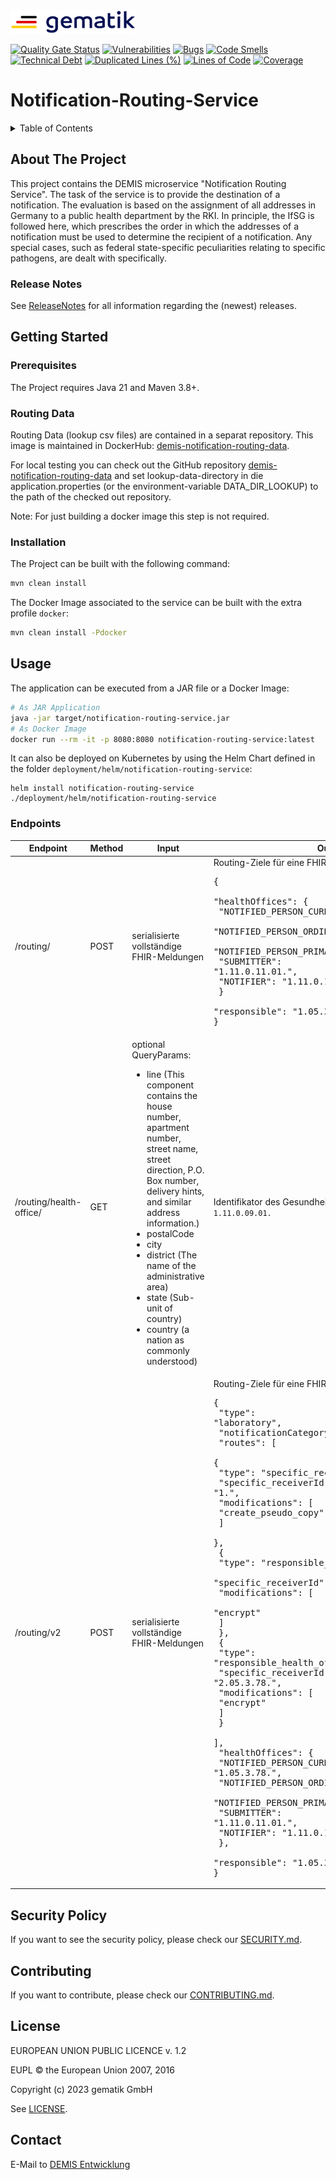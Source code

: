 <img src="media/Gematik_Logo_Flag.png" alt="Gematik Logo" width="200" height="37">

[![Quality Gate Status](https://sonar.prod.ccs.gematik.solutions/api/project_badges/measure?project=de.gematik.demis%3Anotification-routing-service&metric=alert_status&token=sqb_1d5c90204d1303826a75a29a8ed57699fc2da1b5)](https://sonar.prod.ccs.gematik.solutions/dashboard?id=de.gematik.demis%3Anotification-routing-service)
[![Vulnerabilities](https://sonar.prod.ccs.gematik.solutions/api/project_badges/measure?project=de.gematik.demis%3Anotification-routing-service&metric=vulnerabilities&token=sqb_1d5c90204d1303826a75a29a8ed57699fc2da1b5)](https://sonar.prod.ccs.gematik.solutions/dashboard?id=de.gematik.demis%3Anotification-routing-service)
[![Bugs](https://sonar.prod.ccs.gematik.solutions/api/project_badges/measure?project=de.gematik.demis%3Anotification-routing-service&metric=bugs&token=sqb_1d5c90204d1303826a75a29a8ed57699fc2da1b5)](https://sonar.prod.ccs.gematik.solutions/dashboard?id=de.gematik.demis%3Anotification-routing-service)
[![Code Smells](https://sonar.prod.ccs.gematik.solutions/api/project_badges/measure?project=de.gematik.demis%3Anotification-routing-service&metric=code_smells&token=sqb_1d5c90204d1303826a75a29a8ed57699fc2da1b5)](https://sonar.prod.ccs.gematik.solutions/dashboard?id=de.gematik.demis%3Anotification-routing-service)
[![Technical Debt](https://sonar.prod.ccs.gematik.solutions/api/project_badges/measure?project=de.gematik.demis%3Anotification-routing-service&metric=sqale_index&token=sqb_1d5c90204d1303826a75a29a8ed57699fc2da1b5)](https://sonar.prod.ccs.gematik.solutions/dashboard?id=de.gematik.demis%3Anotification-routing-service)
[![Duplicated Lines (%)](https://sonar.prod.ccs.gematik.solutions/api/project_badges/measure?project=de.gematik.demis%3Anotification-routing-service&metric=duplicated_lines_density&token=sqb_1d5c90204d1303826a75a29a8ed57699fc2da1b5)](https://sonar.prod.ccs.gematik.solutions/dashboard?id=de.gematik.demis%3Anotification-routing-service)
[![Lines of Code](https://sonar.prod.ccs.gematik.solutions/api/project_badges/measure?project=de.gematik.demis%3Anotification-routing-service&metric=ncloc&token=sqb_1d5c90204d1303826a75a29a8ed57699fc2da1b5)](https://sonar.prod.ccs.gematik.solutions/dashboard?id=de.gematik.demis%3Anotification-routing-service)
[![Coverage](https://sonar.prod.ccs.gematik.solutions/api/project_badges/measure?project=de.gematik.demis%3Anotification-routing-service&metric=coverage&token=sqb_1d5c90204d1303826a75a29a8ed57699fc2da1b5)](https://sonar.prod.ccs.gematik.solutions/dashboard?id=de.gematik.demis%3Anotification-routing-service)

# Notification-Routing-Service

<details>
  <summary>Table of Contents</summary>
  <ol>
    <li>
      <a href="#about-the-project">About The Project</a>
      <ul>
        <li><a href="#release-notes">Release Notes</a></li>
      </ul>
    </li>
    <li>
      <a href="#getting-started">Getting Started</a>
      <ul>
        <li><a href="#prerequisites">Prerequisites</a></li>
        <li><a href="#routing-data">Routing Data</a></li>
        <li><a href="#installation">Installation</a></li>
      </ul>
    </li>
    <li><a href="#usage">Usage</a></li>
    <li><a href="#security-policy">Security Policy</a></li>
    <li><a href="#contributing">Contributing</a></li>
    <li><a href="#license">License</a></li>
    <li><a href="#contact">Contact</a></li>
  </ol>
</details>

## About The Project
This project contains the DEMIS microservice "Notification Routing Service". The task of the service is to provide the 
destination of a notification. The evaluation is based on the assignment of all addresses in Germany to a public health 
department by the RKI. In principle, the IfSG is followed here, which prescribes the order in which the addresses of a 
notification must be used to determine the recipient of a notification. Any special cases, such as federal state-specific 
peculiarities relating to specific pathogens, are dealt with specifically.

### Release Notes

See [ReleaseNotes](ReleaseNotes.md) for all information regarding the (newest) releases.

## Getting Started

### Prerequisites

The Project requires Java 21 and Maven 3.8+.

### Routing Data

Routing Data (lookup csv files) are contained in a separat repository.
This image is maintained in DockerHub: [demis-notification-routing-data](https://hub.docker.com/repository/docker/gematik1/demis-notification-routing-data/general).

For local testing you can check out the GitHub repository [demis-notification-routing-data](https://github.com/gematik/DEMIS-notification-routing-data)
and set lookup-data-directory in die application.properties (or the environment-variable DATA_DIR_LOOKUP) to the path 
of the checked out repository.

Note: For just building a docker image this step is not required.

### Installation

The Project can be built with the following command:

```sh
mvn clean install
```

The Docker Image associated to the service can be built with the extra profile `docker`:

```sh
mvn clean install -Pdocker
```

## Usage

The application can be executed from a JAR file or a Docker Image:

```sh
# As JAR Application
java -jar target/notification-routing-service.jar
# As Docker Image
docker run --rm -it -p 8080:8080 notification-routing-service:latest
```

It can also be deployed on Kubernetes by using the Helm Chart defined in the folder `deployment/helm/notification-routing-service`:

```ssh
helm install notification-routing-service ./deployment/helm/notification-routing-service
```

### Endpoints

| Endpoint                | Method | Input                                                                                                                                                                                                                                                                                                                                                                                   | Output                                                                                                                                                                                                                                                                                                                                                                                                                                                                                                                                                                                                                                                                                                                                                                                                                                                                                                                                                                                                          |
|-------------------------|--------|-----------------------------------------------------------------------------------------------------------------------------------------------------------------------------------------------------------------------------------------------------------------------------------------------------------------------------------------------------------------------------------------|-----------------------------------------------------------------------------------------------------------------------------------------------------------------------------------------------------------------------------------------------------------------------------------------------------------------------------------------------------------------------------------------------------------------------------------------------------------------------------------------------------------------------------------------------------------------------------------------------------------------------------------------------------------------------------------------------------------------------------------------------------------------------------------------------------------------------------------------------------------------------------------------------------------------------------------------------------------------------------------------------------------------|
| /routing/               | POST   | serialisierte vollständige FHIR-Meldungen                                                                                                                                                                                                                                                                                                                                               | Routing-Ziele für eine FHIR-Meldung Bsp. <pre>{<br/>  "healthOffices": {<br/>    "NOTIFIED_PERSON_CURRENT": "1.05.3.78.",<br/>    "NOTIFIED_PERSON_ORDINARY": "1.11.0.11.01.",<br/>    "NOTIFIED_PERSON_PRIMARY": "1.05.9.11.",</br>    "SUBMITTER": "1.11.0.11.01.",<br/>    "NOTIFIER": "1.11.0.11.01."<br/>  }<br/>  "responsible": "1.05.3.78."<br/>}</pre>                                                                                                                                                                                                                                                                                                                                                                                                                                                                                                                                                                                                                                                 |
| /routing/health-office/ | GET    | optional QueryParams:<ul><li>line (This component contains the house number, apartment number, street name, street direction, P.O. Box number, delivery hints, and similar address information.)</li><li>postalCode</li><li>city</li><li>district (The name of the administrative area)</li><li>state (Sub-unit of country)</li><li>country (a nation as commonly understood)</li></ul> | Identifikator des Gesundheitsamtes als Zeichenkette Bsp. `1.11.0.09.01.`                                                                                                                                                                                                                                                                                                                                                                                                                                                                                                                                                                                                                                                                                                                                                                                                                                                                                                                                        |
| /routing/v2             | POST   | serialisierte vollständige FHIR-Meldungen                                                                                                                                                                                                                                                                                                                                               | Routing-Ziele für eine FHIR-Meldung Bsp. <pre>{<br/>  "type": "laboratory",<br/>  "notificationCategory": "7.1",<br/>  "routes": [<br/>    {<br/>      "type": "specific_receiver",<br/>      "specific_receiverId": "1.",<br/>      "modifications": [<br/>        "create_pseudo_copy"<br/>      ]<br/>    },<br/>    {<br/>      "type": "responsible_health_office",<br/>      "specific_receiverId": "2.05.3.78.",<br/>      "modifications": [<br/>        "encrypt"<br/>      ]<br/>    },<br/>    {<br/>      "type": "responsible_health_office_sormas",<br/>      "specific_receiverId": "2.05.3.78.",<br/>      "modifications": [<br/>        "encrypt"<br/>      ]<br/>    }<br/>  ],<br/>  "healthOffices": {<br/>    "NOTIFIED_PERSON_CURRENT": "1.05.3.78.",<br/>    "NOTIFIED_PERSON_ORDINARY": "1.11.0.11.01.",<br/>    "NOTIFIED_PERSON_PRIMARY": "1.05.9.11.",<br/>    "SUBMITTER": "1.11.0.11.01.",<br/>    "NOTIFIER": "1.11.0.11.01."<br/>  },<br/>  "responsible": "1.05.3.78."<br/>}</pre> |


## Security Policy
If you want to see the security policy, please check our [SECURITY.md](.github/SECURITY.md).

## Contributing
If you want to contribute, please check our [CONTRIBUTING.md](.github/CONTRIBUTING.md).

## License
EUROPEAN UNION PUBLIC LICENCE v. 1.2

EUPL © the European Union 2007, 2016

Copyright (c) 2023 gematik GmbH

See [LICENSE](LICENSE.md).

## Contact
E-Mail to [DEMIS Entwicklung](mailto:demis-entwicklung@gematik.de?subject=[GitHub]%20Notification-Routing-Service)